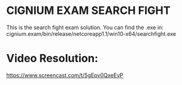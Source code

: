 # CIGNIUM EXAM SEARCH FIGHT

This is the search fight exam solution. You can find the .exe in: cignium.exam/bin/release/netcoreapp1.1/win10-x64/searchfight.exe

# Video Resolution:

https://www.screencast.com/t/5gEpv0QxeEvP

